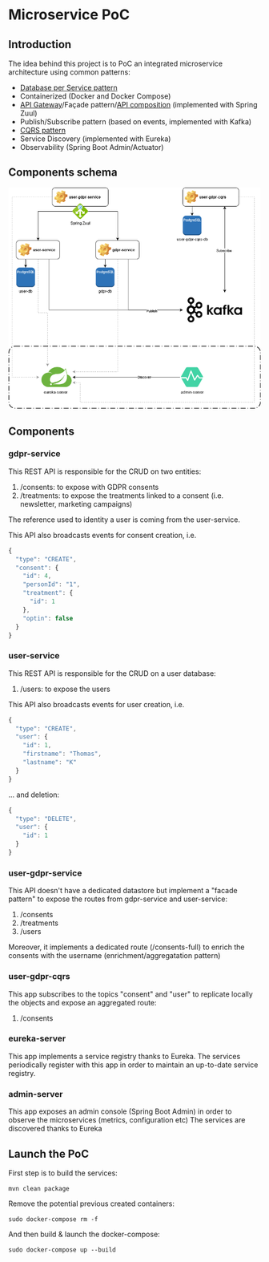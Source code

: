 # Microservice PoC

## Introduction

The idea behind this project is to PoC an integrated microservice architecture using common patterns:
* [Database per Service pattern](https://microservices.io/patterns/data/database-per-service.html)
* Containerized (Docker and Docker Compose)
* [API Gateway](https://microservices.io/patterns/apigateway.html)/Façade pattern/[API composition](https://microservices.io/patterns/data/api-composition.html) (implemented with Spring Zuul)
* Publish/Subscribe pattern (based on events, implemented with Kafka)
* [CQRS pattern](https://microservices.io/patterns/data/cqrs.html)
* Service Discovery (implemented with Eureka)
* Observability (Spring Boot Admin/Actuator)

## Components schema

![schema](https://raw.githubusercontent.com/t-keller/microservices-poc/master/schema/schema.png)

## Components

### gdpr-service

This REST API is responsible for the CRUD on two entities:
1. /consents: to expose with GDPR consents
2. /treatments: to expose the treatments linked to a consent (i.e. newsletter, marketing campaigns)

The reference used to identity a user is coming from the user-service.

This API also broadcasts events for consent creation, i.e.

```javascript
{
  "type": "CREATE",
  "consent": {
    "id": 4,
    "personId": "1",
    "treatment": {
      "id": 1
    },
    "optin": false
  }
}
```

### user-service

This REST API is responsible for the CRUD on a user database:
1. /users: to expose the users

This API also broadcasts events for user creation, i.e.

```javascript
{
  "type": "CREATE",
  "user": {
    "id": 1,
    "firstname": "Thomas",
    "lastname": "K"
  }
}
```

... and deletion:

```javascript
{
  "type": "DELETE",
  "user": {
    "id": 1
  }
}
```

### user-gdpr-service

This API doesn't have a dedicated datastore but implement a "facade pattern" to expose the routes from gdpr-service and user-service:
1. /consents
2. /treatments
3. /users

Moreover, it implements a dedicated route (/consents-full) to enrich the consents with the username (enrichment/aggregatation pattern)

### user-gdpr-cqrs

This app subscribes to the topics "consent" and "user" to replicate locally the objects and expose an aggregated route:
1. /consents 

### eureka-server

This app implements a service registry thanks to Eureka. The services periodically register with this app in order to maintain an up-to-date service registry.

### admin-server

This app exposes an admin console (Spring Boot Admin) in order to observe the microservices (metrics, configuration etc)
The services are discovered thanks to Eureka

## Launch the PoC

First step is to build the services:

```
mvn clean package
```

Remove the potential previous created containers:

```
sudo docker-compose rm -f
```

And then build & launch the docker-compose:

```
sudo docker-compose up --build
```

